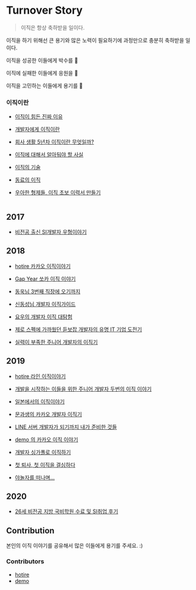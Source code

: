 # Turnover Story

> 이직은 항상 축하받을 일이다. 

이직을 하기 위해선 큰 용기와 많은 노력이 필요하기에 과정만으로 충분히 축하받을 일이다.

이직을 성공한 이들에게 박수를 👏

이직에 실패한 이들에게 응원을 🤞

이직을 고민하는 이들에게 용기를 💪



### 이직이란

- [이직이 힘든 진짜 이유](https://brunch.co.kr/@hupsu/1)

- [개발자에게 이직이란](https://brunch.co.kr/@supims/4?fbclid=IwAR3MWOdYvxu0wAXTPEtFK1YdLRfyjd9DugRygwkdKtm4ovn7G8IuQyJnvsc)

- [회사 생활 5년차 이직이란 무엇일까?](https://busy.org/@newlife14/5)

- [이직에 대해서 알아둬야 할 사실](https://brunch.co.kr/@dol74/67)

- [이직의 기술](https://weekly.donga.com/List/3/all/11/526552/1)

- [동료의 이직](https://brunch.co.kr/@yumileewyky/130)

- [우아한 형제들, 이직 초보 이력서 만들기](http://woowabros.github.io/experience/2017/07/17/resume.html)


```
```


## 2017

- [비전공 출신 SI개발자 우형이야기](https://www.slideshare.net/ssuser69b63d1/ss-82150195)

## 2018

- [hotire 카카오 이직이야기](https://blog.naver.com/gngh0101/221295353117) 

- [Gap Year 쏘카 이직 이야기](https://zzsza.github.io/diary/2018/10/26/gap-year-and-socar/)

- [동욱님 3번째 직장에 오기까지](https://jojoldu.tistory.com/277)

- [신동성님 개발자 이직가이드](https://brunch.co.kr/@adrenalinee31/6)

- [요우의 개발자 이직 대탐험](https://luckyyowu.tistory.com/382)

- [제로 스펙에 가까웠던 듣보잡 개발자의 유명 IT 기업 도전기](https://github.com/jojoldu/review/tree/master/OKKY_%EC%B9%B4%EC%B9%B4%EC%98%A4_%EC%9D%B4%EC%A7%81%EA%B8%B0)

- [실력이 부족한 주니어 개발자의 이직기](https://dduddublog.tistory.com/m/52)

## 2019

- [hotire 라인 이직이야기](https://blog.naver.com/gngh0101/221693497027) 

- [개발을 시작하는 이들을 위한 주니어 개발자 두번의 이직 이야기](https://jins-dev.tistory.com/entry/%EA%B0%9C%EB%B0%9C%EC%9D%84-%EC%8B%9C%EC%9E%91%ED%95%98%EB%8A%94-%EC%9D%B4%EB%93%A4%EC%9D%84-%EC%9C%84%ED%95%9C-%EC%A3%BC%EB%8B%88%EC%96%B4-%EA%B0%9C%EB%B0%9C%EC%9E%90-%EB%91%90%EB%B2%88%EC%9D%98-%EC%9D%B4%EC%A7%81-%EC%9D%B4%EC%95%BC%EA%B8%B0)

- [일본에서의 이직이야기](https://brunch.co.kr/@seonology/31)

- [문과생의 카카오 개발자 이직기](https://zorba91.tistory.com/270) 

- [LINE 서버 개발자가 되기까지 내가 준비한 것들](https://engineering.linecorp.com/ko/blog/things-i-prepared-to-be-a-line-server-developer/)

- [demo 의 카카오 이직 이야기](https://demoversion.tistory.com/m/55)

- [개발자 싱가폴로 이직하기](https://krksap.tistory.com/1640)

- [첫 퇴사, 첫 이직을 결심하다](https://brunch.co.kr/@zaceun/1)

- [야놀자를 떠나며...](https://perfectacle.github.io/2019/08/23/exit-yanolja-feat-leisureq/)

## 2020

- [26세 비전공 지방 국비학원 수료 및 SI취업 후기](https://okky.kr/article/674123)


## Contribution

본인의 이직 이야기를 공유해서 많은 이들에게 용기를 주세요. :)

### Contributors

- [hotire](https://github.com/hotire)
- [demo](https://github.com/vljh246v)

